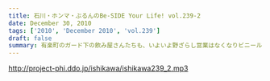 ```yaml
---
title: 石川・ホンマ・ぶるんのBe-SIDE Your Life! vol.239-2
date: December 30, 2010
tags: ['2010', 'December 2010', 'vol.239']
draft: false
summary: 有楽町のガード下の飲み屋さんたちも、いよいよ野ざらし営業はなくなりビニールの屋根が設置され始めました。年末感が・・・NAMAE
---
```


http://project-phi.ddo.jp/ishikawa/ishikawa239_2.mp3